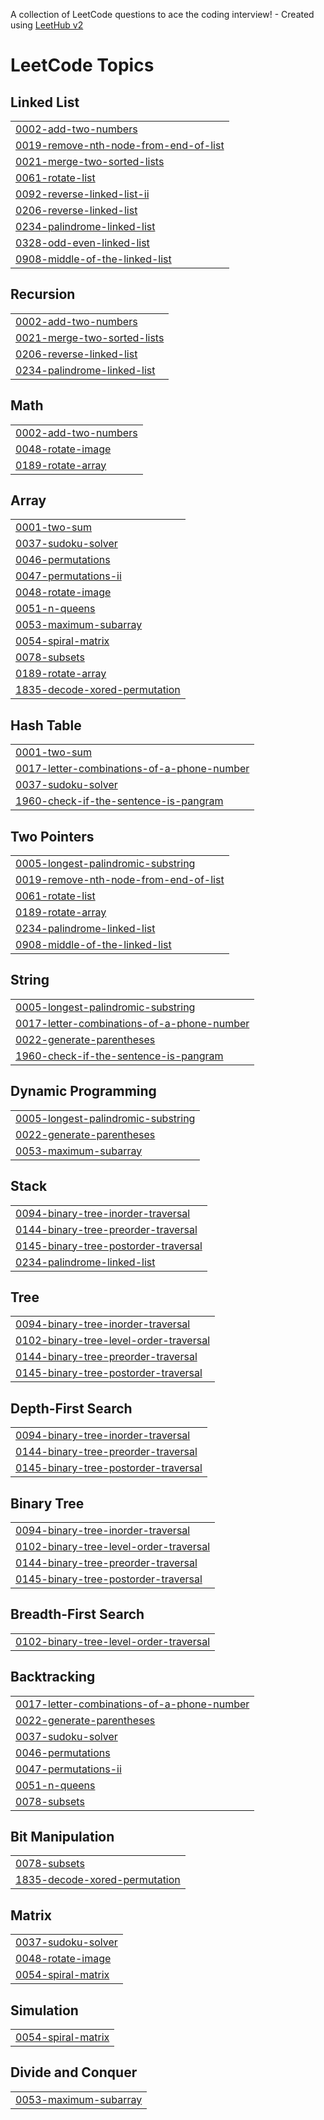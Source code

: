 A collection of LeetCode questions to ace the coding interview! - Created using [LeetHub v2](https://github.com/arunbhardwaj/LeetHub-2.0)
<!---LeetCode Topics Start-->
# LeetCode Topics
## Linked List
|  |
| ------- |
| [0002-add-two-numbers](https://github.com/Prabha-G/Leetcode/tree/master/0002-add-two-numbers) |
| [0019-remove-nth-node-from-end-of-list](https://github.com/Prabha-G/Leetcode/tree/master/0019-remove-nth-node-from-end-of-list) |
| [0021-merge-two-sorted-lists](https://github.com/Prabha-G/Leetcode/tree/master/0021-merge-two-sorted-lists) |
| [0061-rotate-list](https://github.com/Prabha-G/Leetcode/tree/master/0061-rotate-list) |
| [0092-reverse-linked-list-ii](https://github.com/Prabha-G/Leetcode/tree/master/0092-reverse-linked-list-ii) |
| [0206-reverse-linked-list](https://github.com/Prabha-G/Leetcode/tree/master/0206-reverse-linked-list) |
| [0234-palindrome-linked-list](https://github.com/Prabha-G/Leetcode/tree/master/0234-palindrome-linked-list) |
| [0328-odd-even-linked-list](https://github.com/Prabha-G/Leetcode/tree/master/0328-odd-even-linked-list) |
| [0908-middle-of-the-linked-list](https://github.com/Prabha-G/Leetcode/tree/master/0908-middle-of-the-linked-list) |
## Recursion
|  |
| ------- |
| [0002-add-two-numbers](https://github.com/Prabha-G/Leetcode/tree/master/0002-add-two-numbers) |
| [0021-merge-two-sorted-lists](https://github.com/Prabha-G/Leetcode/tree/master/0021-merge-two-sorted-lists) |
| [0206-reverse-linked-list](https://github.com/Prabha-G/Leetcode/tree/master/0206-reverse-linked-list) |
| [0234-palindrome-linked-list](https://github.com/Prabha-G/Leetcode/tree/master/0234-palindrome-linked-list) |
## Math
|  |
| ------- |
| [0002-add-two-numbers](https://github.com/Prabha-G/Leetcode/tree/master/0002-add-two-numbers) |
| [0048-rotate-image](https://github.com/Prabha-G/Leetcode/tree/master/0048-rotate-image) |
| [0189-rotate-array](https://github.com/Prabha-G/Leetcode/tree/master/0189-rotate-array) |
## Array
|  |
| ------- |
| [0001-two-sum](https://github.com/Prabha-G/Leetcode/tree/master/0001-two-sum) |
| [0037-sudoku-solver](https://github.com/Prabha-G/Leetcode/tree/master/0037-sudoku-solver) |
| [0046-permutations](https://github.com/Prabha-G/Leetcode/tree/master/0046-permutations) |
| [0047-permutations-ii](https://github.com/Prabha-G/Leetcode/tree/master/0047-permutations-ii) |
| [0048-rotate-image](https://github.com/Prabha-G/Leetcode/tree/master/0048-rotate-image) |
| [0051-n-queens](https://github.com/Prabha-G/Leetcode/tree/master/0051-n-queens) |
| [0053-maximum-subarray](https://github.com/Prabha-G/Leetcode/tree/master/0053-maximum-subarray) |
| [0054-spiral-matrix](https://github.com/Prabha-G/Leetcode/tree/master/0054-spiral-matrix) |
| [0078-subsets](https://github.com/Prabha-G/Leetcode/tree/master/0078-subsets) |
| [0189-rotate-array](https://github.com/Prabha-G/Leetcode/tree/master/0189-rotate-array) |
| [1835-decode-xored-permutation](https://github.com/Prabha-G/Leetcode/tree/master/1835-decode-xored-permutation) |
## Hash Table
|  |
| ------- |
| [0001-two-sum](https://github.com/Prabha-G/Leetcode/tree/master/0001-two-sum) |
| [0017-letter-combinations-of-a-phone-number](https://github.com/Prabha-G/Leetcode/tree/master/0017-letter-combinations-of-a-phone-number) |
| [0037-sudoku-solver](https://github.com/Prabha-G/Leetcode/tree/master/0037-sudoku-solver) |
| [1960-check-if-the-sentence-is-pangram](https://github.com/Prabha-G/Leetcode/tree/master/1960-check-if-the-sentence-is-pangram) |
## Two Pointers
|  |
| ------- |
| [0005-longest-palindromic-substring](https://github.com/Prabha-G/Leetcode/tree/master/0005-longest-palindromic-substring) |
| [0019-remove-nth-node-from-end-of-list](https://github.com/Prabha-G/Leetcode/tree/master/0019-remove-nth-node-from-end-of-list) |
| [0061-rotate-list](https://github.com/Prabha-G/Leetcode/tree/master/0061-rotate-list) |
| [0189-rotate-array](https://github.com/Prabha-G/Leetcode/tree/master/0189-rotate-array) |
| [0234-palindrome-linked-list](https://github.com/Prabha-G/Leetcode/tree/master/0234-palindrome-linked-list) |
| [0908-middle-of-the-linked-list](https://github.com/Prabha-G/Leetcode/tree/master/0908-middle-of-the-linked-list) |
## String
|  |
| ------- |
| [0005-longest-palindromic-substring](https://github.com/Prabha-G/Leetcode/tree/master/0005-longest-palindromic-substring) |
| [0017-letter-combinations-of-a-phone-number](https://github.com/Prabha-G/Leetcode/tree/master/0017-letter-combinations-of-a-phone-number) |
| [0022-generate-parentheses](https://github.com/Prabha-G/Leetcode/tree/master/0022-generate-parentheses) |
| [1960-check-if-the-sentence-is-pangram](https://github.com/Prabha-G/Leetcode/tree/master/1960-check-if-the-sentence-is-pangram) |
## Dynamic Programming
|  |
| ------- |
| [0005-longest-palindromic-substring](https://github.com/Prabha-G/Leetcode/tree/master/0005-longest-palindromic-substring) |
| [0022-generate-parentheses](https://github.com/Prabha-G/Leetcode/tree/master/0022-generate-parentheses) |
| [0053-maximum-subarray](https://github.com/Prabha-G/Leetcode/tree/master/0053-maximum-subarray) |
## Stack
|  |
| ------- |
| [0094-binary-tree-inorder-traversal](https://github.com/Prabha-G/Leetcode/tree/master/0094-binary-tree-inorder-traversal) |
| [0144-binary-tree-preorder-traversal](https://github.com/Prabha-G/Leetcode/tree/master/0144-binary-tree-preorder-traversal) |
| [0145-binary-tree-postorder-traversal](https://github.com/Prabha-G/Leetcode/tree/master/0145-binary-tree-postorder-traversal) |
| [0234-palindrome-linked-list](https://github.com/Prabha-G/Leetcode/tree/master/0234-palindrome-linked-list) |
## Tree
|  |
| ------- |
| [0094-binary-tree-inorder-traversal](https://github.com/Prabha-G/Leetcode/tree/master/0094-binary-tree-inorder-traversal) |
| [0102-binary-tree-level-order-traversal](https://github.com/Prabha-G/Leetcode/tree/master/0102-binary-tree-level-order-traversal) |
| [0144-binary-tree-preorder-traversal](https://github.com/Prabha-G/Leetcode/tree/master/0144-binary-tree-preorder-traversal) |
| [0145-binary-tree-postorder-traversal](https://github.com/Prabha-G/Leetcode/tree/master/0145-binary-tree-postorder-traversal) |
## Depth-First Search
|  |
| ------- |
| [0094-binary-tree-inorder-traversal](https://github.com/Prabha-G/Leetcode/tree/master/0094-binary-tree-inorder-traversal) |
| [0144-binary-tree-preorder-traversal](https://github.com/Prabha-G/Leetcode/tree/master/0144-binary-tree-preorder-traversal) |
| [0145-binary-tree-postorder-traversal](https://github.com/Prabha-G/Leetcode/tree/master/0145-binary-tree-postorder-traversal) |
## Binary Tree
|  |
| ------- |
| [0094-binary-tree-inorder-traversal](https://github.com/Prabha-G/Leetcode/tree/master/0094-binary-tree-inorder-traversal) |
| [0102-binary-tree-level-order-traversal](https://github.com/Prabha-G/Leetcode/tree/master/0102-binary-tree-level-order-traversal) |
| [0144-binary-tree-preorder-traversal](https://github.com/Prabha-G/Leetcode/tree/master/0144-binary-tree-preorder-traversal) |
| [0145-binary-tree-postorder-traversal](https://github.com/Prabha-G/Leetcode/tree/master/0145-binary-tree-postorder-traversal) |
## Breadth-First Search
|  |
| ------- |
| [0102-binary-tree-level-order-traversal](https://github.com/Prabha-G/Leetcode/tree/master/0102-binary-tree-level-order-traversal) |
## Backtracking
|  |
| ------- |
| [0017-letter-combinations-of-a-phone-number](https://github.com/Prabha-G/Leetcode/tree/master/0017-letter-combinations-of-a-phone-number) |
| [0022-generate-parentheses](https://github.com/Prabha-G/Leetcode/tree/master/0022-generate-parentheses) |
| [0037-sudoku-solver](https://github.com/Prabha-G/Leetcode/tree/master/0037-sudoku-solver) |
| [0046-permutations](https://github.com/Prabha-G/Leetcode/tree/master/0046-permutations) |
| [0047-permutations-ii](https://github.com/Prabha-G/Leetcode/tree/master/0047-permutations-ii) |
| [0051-n-queens](https://github.com/Prabha-G/Leetcode/tree/master/0051-n-queens) |
| [0078-subsets](https://github.com/Prabha-G/Leetcode/tree/master/0078-subsets) |
## Bit Manipulation
|  |
| ------- |
| [0078-subsets](https://github.com/Prabha-G/Leetcode/tree/master/0078-subsets) |
| [1835-decode-xored-permutation](https://github.com/Prabha-G/Leetcode/tree/master/1835-decode-xored-permutation) |
## Matrix
|  |
| ------- |
| [0037-sudoku-solver](https://github.com/Prabha-G/Leetcode/tree/master/0037-sudoku-solver) |
| [0048-rotate-image](https://github.com/Prabha-G/Leetcode/tree/master/0048-rotate-image) |
| [0054-spiral-matrix](https://github.com/Prabha-G/Leetcode/tree/master/0054-spiral-matrix) |
## Simulation
|  |
| ------- |
| [0054-spiral-matrix](https://github.com/Prabha-G/Leetcode/tree/master/0054-spiral-matrix) |
## Divide and Conquer
|  |
| ------- |
| [0053-maximum-subarray](https://github.com/Prabha-G/Leetcode/tree/master/0053-maximum-subarray) |
<!---LeetCode Topics End-->